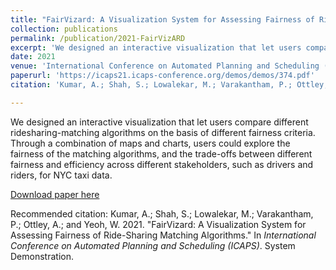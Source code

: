 ```yaml
---
title: "FairVizard: A Visualization System for Assessing Fairness of Ride-Sharing Matching Algorithms"
collection: publications
permalink: /publication/2021-FairVizARD
excerpt: 'We designed an interactive visualization that let users compare different ridesharing-matching algorithms on the basis of different fairness criteria. Through a combination of maps and charts, users could explore the fairness of the matching algorithms, and the trade-offs between different fairness and efficiency across different stakeholders, such as drivers and riders, for NYC taxi data.'
date: 2021
venue: 'International Conference on Automated Planning and Scheduling (ICAPS)'
paperurl: 'https://icaps21.icaps-conference.org/demos/demos/374.pdf'
citation: 'Kumar, A.; Shah, S.; Lowalekar, M.; Varakantham, P.; Ottley, A.; and Yeoh, W. 2021. &quot;FairVizard: A Visualization System for Assessing Fairness of Ride-Sharing Matching Algorithms.&quot; In <i>International Conference on Automated Planning and Scheduling (ICAPS)</i>. System Demonstration.'

---
```

We designed an interactive visualization that let users compare different ridesharing-matching algorithms on the basis of different fairness criteria. Through a combination of maps and charts, users could explore the fairness of the matching algorithms, and the trade-offs between different fairness and efficiency across different stakeholders, such as drivers and riders, for NYC taxi data.

[Download paper here](https://icaps21.icaps-conference.org/demos/demos/374.pdf)

Recommended citation: Kumar, A.; Shah, S.; Lowalekar, M.; Varakantham, P.; Ottley, A.; and Yeoh, W. 2021. "FairVizard: A Visualization System for Assessing Fairness of Ride-Sharing Matching Algorithms." In <i>International Conference on Automated Planning and Scheduling (ICAPS)</i>. System Demonstration.